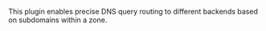 This plugin enables precise DNS query routing to different backends based on subdomains within a zone.
